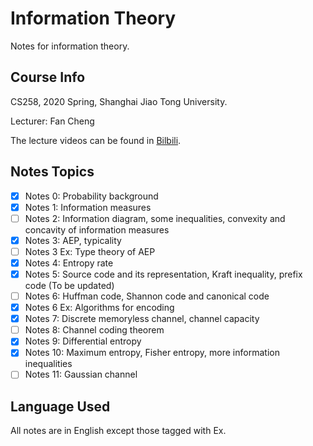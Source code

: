 # Information Theory

Notes for information theory.

## Course Info

CS258, 2020 Spring, Shanghai Jiao Tong University.

Lecturer: Fan Cheng

The lecture videos can be found in [Bilbili](https://www.bilibili.com/video/BV1kE411E7HX?from=search&seid=8579226324737435909).

## Notes Topics

- [x] Notes 0: Probability background
- [x] Notes 1: Information measures
- [ ] Notes 2: Information diagram, some inequalities, convexity and concavity of information measures
- [x] Notes 3: AEP, typicality
- [ ] Notes 3 Ex: Type theory of AEP
- [x] Notes 4: Entropy rate
- [x] Notes 5: Source code and its representation, Kraft inequality, prefix code (To be updated)
- [ ] Notes 6: Huffman code, Shannon code and canonical code
- [x] Notes 6 Ex: Algorithms for encoding
- [x] Notes 7: Discrete memoryless channel, channel capacity
- [ ] Notes 8: Channel coding theorem
- [x] Notes 9: Differential entropy
- [x] Notes 10: Maximum entropy, Fisher entropy, more information inequalities
- [ ] Notes 11: Gaussian channel

## Language Used

All notes are in English except those tagged with Ex.